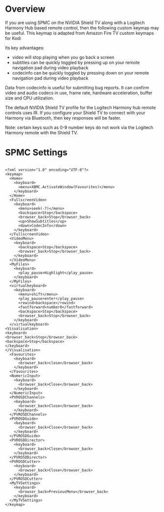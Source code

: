 # Overview
If you are using SPMC on the NVIDIA Shield TV along with a Logitech Harmony Hub based remote control, then the following custom keymap may be useful. This keymap is adapted from Amazon Fire TV custom keymaps for Kodi

Its key advantages:
* video will stop playing when you go back a screen
* subtitles can be quickly toggled by pressing up on your remote navigation pad during video playback
* codecinfo can be quickly toggled by pressing down on your remote navigation pad during video playback

Data from codecinfo is useful for submitting bug reports. It can confirm video and audio codecs in use, frame rate, hardware acceleration, buffer size and CPU utilization.

The default NVIDIA Shield TV profile for the Logitech Harmony hub remote controls uses IR. If you configure your Shield TV to connect with your Harmony via Bluetooth, then key responses will be faster.

Note: certain keys such as 0-9 number keys do not work via the Logitech Harmony remote with the Shield TV.


# SPMC Settings
```

<?xml version="1.0" encoding="UTF-8"?>
<keymap>
  <Home>
    <keyboard>
      <menu>XBMC.ActivateWindow(Favourites)</menu>
    </keyboard>
  </Home>
  <FullscreenVideo>
    <keyboard>
      <menu>seek(-7)</menu>
      <backspace>Stop</backspace>
      <browser_back>Stop</browser_back>
      <up>ShowSubtitles</up>
      <down>CodecInfo</down>
    </keyboard>
  </FullscreenVideo>
  <VideoMenu>
    <keyboard>
      <backspace>Stop</backspace>
      <browser_back>Stop</browser_back>
    </keyboard>
  </VideoMenu>
  <MyFiles>
    <keyboard>
      <play_pause>Highlight</play_pause>
    </keyboard>
  </MyFiles>
  <virtualkeyboard>
    <keyboard>
      <menu>shift</menu>
      <play_pause>enter</play_pause>
      <rewind>backspace</rewind>
      <fastforward>number0</fastforward>
      <backspace>Stop</backspace>
      <browser_back>Stop</browser_back>
    </keyboard>
  </virtualkeyboard>
<Visualisation>
<keyboard>
<browser_back>Stop</browser_back>
<backspace>Stop</backspace>
</keyboard>
</Visualisation>
  <Favourites>
    <keyboard>
      <browser_back>close</browser_back>
    </keyboard>
  </Favourites>
  <NumericInput>
    <keyboard>
      <browser_back>Close</browser_back>
    </keyboard>
  </NumericInput>
  <PVROSDChannels>
    <keyboard>
      <browser_back>Close</browser_back>
    </keyboard>
  </PVROSDChannels>
  <PVROSDGuide>
    <keyboard>
      <browser_back>Close</browser_back>
    </keyboard>
  </PVROSDGuide>
  <PVROSDDirector>
    <keyboard>
      <browser_back>Close</browser_back>
    </keyboard>
  </PVROSDDirector>
  <PVROSDCutter>
    <keyboard>
      <browser_back>Close</browser_back>
    </keyboard>
  </PVROSDCutter>
  <MyTVSettings>
    <keyboard>
      <browser_back>PreviousMenu</browser_back>
    </keyboard>
  </MyTVSettings>
</keymap>
```